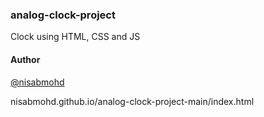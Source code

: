 ### analog-clock-project

Clock using HTML, CSS and JS

#### Author

[@nisabmohd](https://github.com/nisabmohd)

nisabmohd.github.io/analog-clock-project-main/index.html
